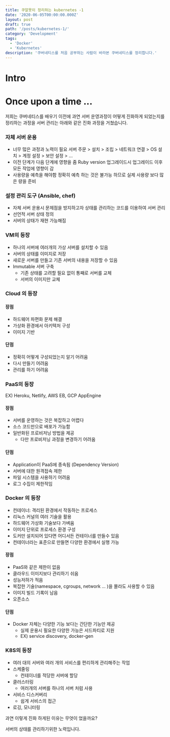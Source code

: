 ```yaml
---
title: 쿠알못이 정리하는 kubernetes -1
date: '2020-06-05T00:00:00.000Z'
layout: post
draft: true
path: '/posts/kubernetes-1/'
category: 'Development'
tags:
  - 'Docker'
  - 'Kubernetes'
description: '쿠버네티스를 처음 공부하는 사람이 바라본 쿠버네티스를 정리합니다.'
---
```


# Intro

# Once upon a time ...

저희는 쿠버네티스를 배우기 이전에 과연 서버 운영과정이 어떻게 진화하게 되었는지를 정리하는 과정을
서버 관리는 아래와 같은 진화 과정을 거쳤습니다.

### 자체 서버 운용

- 너무 많은 과정과 노력이 필요
  서버 주문 > 설치 > 조립 > 네트워크 연결 > OS 설치 > 계정 설정 > 보안 설정 > ...
- 이전 단계가 다음 단계에 영향을 줌
  Ruby version 업그레이드시 업그레이드 이후 모든 작업에 영향이 감
- 사용량을 예측을 해야함
  정확히 예측 하는 것은 불가능 하므로 실제 사용량 보다 많은 량을 준비

### 설정 관리 도구 (Ansible, chef)

- 자체 서버 운용시 문제점을 방지하고자 상태를 관리하는 코드를 이용하여 서버 관리
- 선언적 서버 상태 정의
- 서버의 상태가 재현 가능해짐

### VM의 등장

- 하나의 서버에 여러개의 가상 서버를 설치할 수 있음
- 서버의 상태를 이미지로 저장
- 새로운 서버를 만들고 기존 서버의 내용을 저장할 수 있음
- Immutable 서버 구축
  - 기존 상태를 고려할 필요 없이 통째로 서버를 교체
  - 서버의 이미지만 교체

### Cloud 의 등장

#### 장점

- 하드웨어 파편화 문제 해결
- 가상화 환경에서 아키텍처 구성
- 이미지 기반

#### 단점

- 정확히 어떻게 구성되었는지 알기 어려움
- 다시 만들기 어려움
- 관리를 하기 어려움

### PaaS의 등장

EX) Heroku, Netlify, AWS EB, GCP AppEngine

#### 장점

- 서버를 운영하는 것은 복잡하고 어렵다
- 소스 코드만으로 배포가 가능함
- 일반화된 프로비저닝 방법을 제공
  - 다만 프로비저닝 과정을 변경하기 어려움

#### 단점

- Application이 PaaS에 종속됨 (Dependency Version)
- 서버에 대한 원격접속 제한
- 파일 시스템을 사용하기 어려움
- 로그 수집이 제한적임

### Docker 의 등장

- 컨테이너: 격리된 환경에서 작동하는 프로세스
- 리눅스 커널의 여러 기술을 활용
- 하드웨어 가상화 기술보다 가벼움
- 이미지 단위로 프로세스 환경 구성
- 도커만 설치되어 있다면 어디서든 컨테이너를 만들수 있음
- 컨테이너라는 표준으로 만들면 다양한 환경에서 실행 가능

#### 장점

- PaaS와 같은 제한이 없음
- 클라우드 이미지보다 관리하기 쉬움
- 성능저하가 적음
- 복잡한 기술(namespace, cgroups, network ... )을 몰라도 사용할 수 있음
- 이미지 빌드 기록이 남음
- 오픈소스

#### 단점

- Docker 자체는 다양한 기능 보다는 간단한 기능만 제공
  - 실제 운용시 필요한 다양한 가능은 서드파티로 지원
  - EX) service discovery, docker-gen

### K8S의 등장

- 여러 대의 서버와 여러 개의 서비스를 편리하게 관리해주는 작업
- 스케줄링
  - 컨테이너를 적당한 서버에 할당
- 클러스터링
  - 여러개의 서버를 하나의 서버 처럼 사용
- 서비스 디스커버리
  - 쉽게 서비스의 접근
- 로깅, 모니터링

과연 이렇게 진화 하게된 이유는 무엇이 었을까요?

서버의 상태를 관리하기위한 노력입니다.
